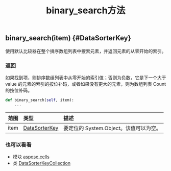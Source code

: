 ﻿---
title: binary_search方法
second_title: Aspose.Cells for Python via .NET API 参考资料
description:
type: docs
weight: 20
url: /zh/python-net/aspose.cells/datasorterkeycollection/binary_search/
is_root: false
---
##  binary_search(item) {#DataSorterKey}
使用默认比较器在整个排序数组列表中搜索元素，并返回元素的从零开始的索引。


### 返回

如果找到项，则排序数组列表中从零开始的索引值；否则为负数，它是下一个大于 value 的元素的索引的按位补码，或者如果没有更大的元素，则为数组列表 Count 的按位补码。


```python
def binary_search(self, item):
    ...
```


|范围|类型|描述|
| :- | :- | :- |
| item | [DataSorterKey](/cells/zh/python-net/aspose.cells/datasorterkey) |要定位的 System.Object。该值可以为空。|



### 也可以看看
* 模块 [aspose.cells](../../)
* 类 [DataSorterKeyCollection](/cells/zh/python-net/aspose.cells/datasorterkeycollection)

